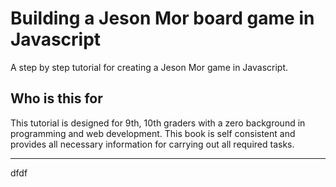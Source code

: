 # Building a Jeson Mor board game in Javascript

A step by step tutorial for creating a Jeson Mor game in Javascript.

## Who is this for

This tutorial is designed for 9th, 10th graders with a zero background in programming and web development. This book is self consistent and provides all necessary information for carrying out all required tasks.

---

dfdf

